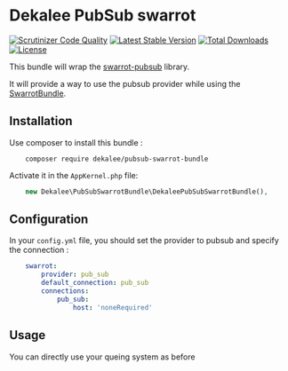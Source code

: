 Dekalee PubSub swarrot
=====================

[![Scrutinizer Code Quality](https://scrutinizer-ci.com/g/dekalee/pubsub-swarrot-bundle/badges/quality-score.png?b=master)](https://scrutinizer-ci.com/g/dekalee/pubsub-swarrot-bundle/?branch=master)
[![Latest Stable Version](https://poser.pugx.org/dekalee/pubsub-swarrot-bundle/v/stable)](https://packagist.org/packages/dekalee/pubsub-swarrot-bundle)
[![Total Downloads](https://poser.pugx.org/dekalee/pubsub-swarrot-bundle/downloads)](https://packagist.org/packages/dekalee/pubsub-swarrot-bundle)
[![License](https://poser.pugx.org/dekalee/pubsub-swarrot-bundle/license)](https://packagist.org/packages/dekalee/pubsub-swarrot-bundle)

This bundle will wrap the [swarrot-pubsub](https://github.com/dekalee/pubsub-swarrot) library.

It will provide a way to use the pubsub provider while using the [SwarrotBundle](https://github.com/swarrot/SwarrotBundle).

Installation
------------

Use composer to install this bundle :

```
    composer require dekalee/pubsub-swarrot-bundle
```

Activate it in the `AppKernel.php` file:

```php
    new Dekalee\PubSubSwarrotBundle\DekaleePubSubSwarrotBundle(),
```

Configuration
-------------

In your `config.yml` file, you should set the provider to pubsub and specify the connection :

```yaml
    swarrot:
        provider: pub_sub
        default_connection: pub_sub
        connections:
            pub_sub:
                host: 'noneRequired'
```

Usage
-----

You can directly use your queing system as before
